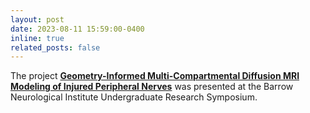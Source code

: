 ```yaml
---
layout: post
date: 2023-08-11 15:59:00-0400
inline: true
related_posts: false
---
```


The project [**Geometry-Informed Multi-Compartmental Diffusion MRI Modeling of Injured Peripheral Nerves**](https://k9chen.github.io/assets/pdf/08112023.pdf) was presented at the Barrow Neurological Institute Undergraduate Research Symposium. 

